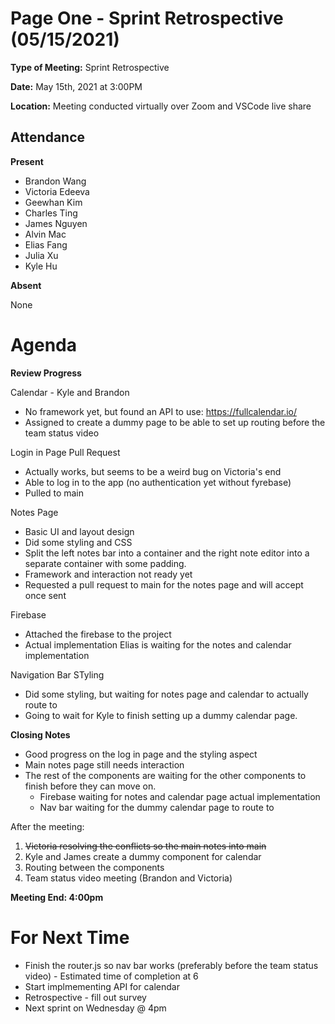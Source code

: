 # Page One - Sprint Retrospective (05/15/2021)

**Type of Meeting:** Sprint Retrospective

**Date:** May 15th, 2021 at 3:00PM

**Location:** Meeting conducted virtually over Zoom and VSCode live share

## Attendance

**Present**
- Brandon Wang
- Victoria Edeeva
- Geewhan Kim
- Charles Ting
- James Nguyen
- Alvin Mac
- Elias Fang
- Julia Xu
- Kyle Hu

**Absent**

None

# Agenda
**Review Progress**

Calendar - Kyle and Brandon
- No framework yet, but found an API to use: https://fullcalendar.io/
- Assigned to create a dummy page to be able to set up routing before the team status video

Login in Page Pull Request
- Actually works, but seems to be a weird bug on Victoria's end
- Able to log in to the app (no authentication yet without fyrebase)
- Pulled to main

Notes Page
- Basic UI and layout design
- Did some styling and CSS
- Split the left notes bar into a container and the right note editor into a separate container with some padding.
- Framework and interaction not ready yet
- Requested a pull request to main for the notes page and will accept once sent

Firebase
- Attached the firebase to the project
- Actual implementation Elias is waiting for the notes and calendar implementation

Navigation Bar STyling
- Did some styling, but waiting for notes page and calendar to actually route to
- Going to wait for Kyle to finish setting up a dummy calendar page.

**Closing Notes**
- Good progress on the log in page and the styling aspect
- Main notes page still needs interaction
- The rest of the components are waiting for the other components to finish before they can move on.
    - Firebase waiting for notes and calendar page actual implementation
    - Nav bar waiting for the dummy calendar page to route to

After the meeting:
1. ~~Victoria resolving the conflicts so the main notes into main~~
2. Kyle and James create a dummy component for calendar
3. Routing between the components
4. Team status video meeting (Brandon and Victoria)
    

**Meeting End: 4:00pm**

# For Next Time
- Finish the router.js so nav bar works (preferably before the team status video) - Estimated time of completion at 6
- Start implmementing API for calendar
- Retrospective - fill out survey
- Next sprint on Wednesday @ 4pm
